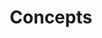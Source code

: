 ---
layout: layout.pug
navigationTitle: Concepts
excerpt: 
title: Concepts
menuWeight: 6
model: /services/spark/data.yml
render: mustache
featureMaturity:
---